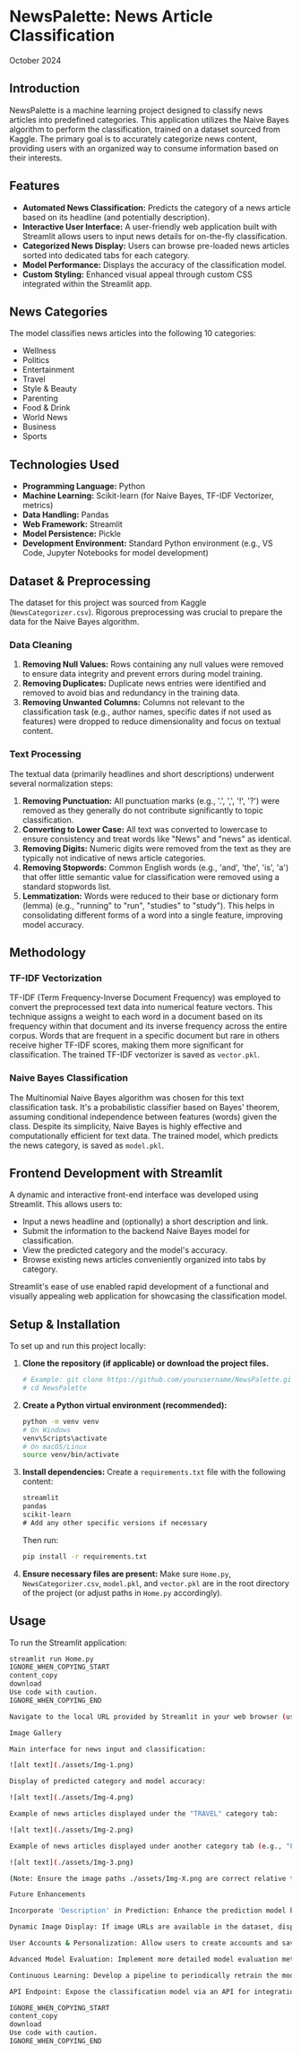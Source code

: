
# NewsPalette: News Article Classification
October 2024

## Introduction
NewsPalette is a machine learning project designed to classify news articles into predefined categories. This application utilizes the Naive Bayes algorithm to perform the classification, trained on a dataset sourced from Kaggle. The primary goal is to accurately categorize news content, providing users with an organized way to consume information based on their interests.

## Features
*   **Automated News Classification:** Predicts the category of a news article based on its headline (and potentially description).
*   **Interactive User Interface:** A user-friendly web application built with Streamlit allows users to input news details for on-the-fly classification.
*   **Categorized News Display:** Users can browse pre-loaded news articles sorted into dedicated tabs for each category.
*   **Model Performance:** Displays the accuracy of the classification model.
*   **Custom Styling:** Enhanced visual appeal through custom CSS integrated within the Streamlit app.

## News Categories
The model classifies news articles into the following 10 categories:
*   Wellness
*   Politics
*   Entertainment
*   Travel
*   Style & Beauty
*   Parenting
*   Food & Drink
*   World News
*   Business
*   Sports

## Technologies Used
*   **Programming Language:** Python
*   **Machine Learning:** Scikit-learn (for Naive Bayes, TF-IDF Vectorizer, metrics)
*   **Data Handling:** Pandas
*   **Web Framework:** Streamlit
*   **Model Persistence:** Pickle
*   **Development Environment:** Standard Python environment (e.g., VS Code, Jupyter Notebooks for model development)

## Dataset & Preprocessing
The dataset for this project was sourced from Kaggle (`NewsCategorizer.csv`). Rigorous preprocessing was crucial to prepare the data for the Naive Bayes algorithm.

### Data Cleaning
1.  **Removing Null Values:** Rows containing any null values were removed to ensure data integrity and prevent errors during model training.
2.  **Removing Duplicates:** Duplicate news entries were identified and removed to avoid bias and redundancy in the training data.
3.  **Removing Unwanted Columns:** Columns not relevant to the classification task (e.g., author names, specific dates if not used as features) were dropped to reduce dimensionality and focus on textual content.

### Text Processing
The textual data (primarily headlines and short descriptions) underwent several normalization steps:
1.  **Removing Punctuation:** All punctuation marks (e.g., '.', ',', '!', '?') were removed as they generally do not contribute significantly to topic classification.
2.  **Converting to Lower Case:** All text was converted to lowercase to ensure consistency and treat words like "News" and "news" as identical.
3.  **Removing Digits:** Numeric digits were removed from the text as they are typically not indicative of news article categories.
4.  **Removing Stopwords:** Common English words (e.g., 'and', 'the', 'is', 'a') that offer little semantic value for classification were removed using a standard stopwords list.
5.  **Lemmatization:** Words were reduced to their base or dictionary form (lemma) (e.g., "running" to "run", "studies" to "study"). This helps in consolidating different forms of a word into a single feature, improving model accuracy.

## Methodology

### TF-IDF Vectorization
TF-IDF (Term Frequency-Inverse Document Frequency) was employed to convert the preprocessed text data into numerical feature vectors. This technique assigns a weight to each word in a document based on its frequency within that document and its inverse frequency across the entire corpus. Words that are frequent in a specific document but rare in others receive higher TF-IDF scores, making them more significant for classification. The trained TF-IDF vectorizer is saved as `vector.pkl`.

### Naive Bayes Classification
The Multinomial Naive Bayes algorithm was chosen for this text classification task. It's a probabilistic classifier based on Bayes' theorem, assuming conditional independence between features (words) given the class. Despite its simplicity, Naive Bayes is highly effective and computationally efficient for text data. The trained model, which predicts the news category, is saved as `model.pkl`.

## Frontend Development with Streamlit
A dynamic and interactive front-end interface was developed using Streamlit. This allows users to:
*   Input a news headline and (optionally) a short description and link.
*   Submit the information to the backend Naive Bayes model for classification.
*   View the predicted category and the model's accuracy.
*   Browse existing news articles conveniently organized into tabs by category.

Streamlit's ease of use enabled rapid development of a functional and visually appealing web application for showcasing the classification model.


## Setup & Installation
To set up and run this project locally:

1.  **Clone the repository (if applicable) or download the project files.**
    ```bash
    # Example: git clone https://github.com/yourusername/NewsPalette.git
    # cd NewsPalette
    ```

2.  **Create a Python virtual environment (recommended):**
    ```bash
    python -m venv venv
    # On Windows
    venv\Scripts\activate
    # On macOS/Linux
    source venv/bin/activate
    ```

3.  **Install dependencies:**
    Create a `requirements.txt` file with the following content:
    ```txt
    streamlit
    pandas
    scikit-learn
    # Add any other specific versions if necessary
    ```
    Then run:
    ```bash
    pip install -r requirements.txt
    ```

4.  **Ensure necessary files are present:**
    Make sure `Home.py`, `NewsCategorizer.csv`, `model.pkl`, and `vector.pkl` are in the root directory of the project (or adjust paths in `Home.py` accordingly).

## Usage
To run the Streamlit application:
```bash
streamlit run Home.py
IGNORE_WHEN_COPYING_START
content_copy
download
Use code with caution.
IGNORE_WHEN_COPYING_END

Navigate to the local URL provided by Streamlit in your web browser (usually http://localhost:8501).

Image Gallery

Main interface for news input and classification:

![alt text](./assets/Img-1.png)

Display of predicted category and model accuracy:

![alt text](./assets/Img-4.png)

Example of news articles displayed under the "TRAVEL" category tab:

![alt text](./assets/Img-2.png)

Example of news articles displayed under another category tab (e.g., "FOOD & DRINK"):

![alt text](./assets/Img-3.png)

(Note: Ensure the image paths ./assets/Img-X.png are correct relative to your README.md file within your repository structure. If the images are in the root, it would be ./Img-X.png.)

Future Enhancements

Incorporate 'Description' in Prediction: Enhance the prediction model by using both the headline and description provided by the user, which might require retraining the model and TF-IDF vectorizer on combined text.

Dynamic Image Display: If image URLs are available in the dataset, display relevant images for each news card instead of static placeholders.

User Accounts & Personalization: Allow users to create accounts and save preferred news categories.

Advanced Model Evaluation: Implement more detailed model evaluation metrics (precision, recall, F1-score per category) and display a confusion matrix.

Continuous Learning: Develop a pipeline to periodically retrain the model with new data to maintain accuracy.

API Endpoint: Expose the classification model via an API for integration with other services.

IGNORE_WHEN_COPYING_START
content_copy
download
Use code with caution.
IGNORE_WHEN_COPYING_END
